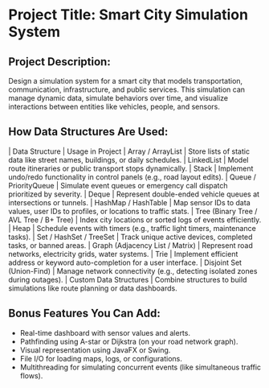 # Project Title: Smart City Simulation System

## Project Description:

Design a simulation system for a smart city that models transportation, communication, infrastructure, and public services. This simulation can manage dynamic data, simulate behaviors over time, and visualize interactions between entities like vehicles, people, and sensors.

## How Data Structures Are Used:

| Data Structure | Usage in Project
| Array / ArrayList | Store lists of static data like street names, buildings, or daily schedules.
| LinkedList | Model route itineraries or public transport stops dynamically.
| Stack | Implement undo/redo functionality in control panels (e.g., road layout edits).
| Queue / PriorityQueue | Simulate event queues or emergency call dispatch prioritized by severity.
| Deque | Represent double-ended vehicle queues at intersections or tunnels.
| HashMap / HashTable | Map sensor IDs to data values, user IDs to profiles, or locations to traffic stats.
| Tree (Binary Tree / AVL Tree / B+ Tree) | Index city locations or sorted logs of events efficiently.
| Heap | Schedule events with timers (e.g., traffic light timers, maintenance tasks).
| Set / HashSet / TreeSet | Track unique active devices, completed tasks, or banned areas.
| Graph (Adjacency List / Matrix) | Represent road networks, electricity grids, water systems.
| Trie | Implement efficient address or keyword auto-completion for a user interface.
| Disjoint Set (Union-Find) | Manage network connectivity (e.g., detecting isolated zones during outages).
| Custom Data Structures | Combine structures to build simulations like route planning or data dashboards.

## Bonus Features You Can Add:

- Real-time dashboard with sensor values and alerts.
- Pathfinding using A-star or Dijkstra (on your road network graph).
- Visual representation using JavaFX or Swing.
- File I/O for loading maps, logs, or configurations.
- Multithreading for simulating concurrent events (like simultaneous traffic flows).
